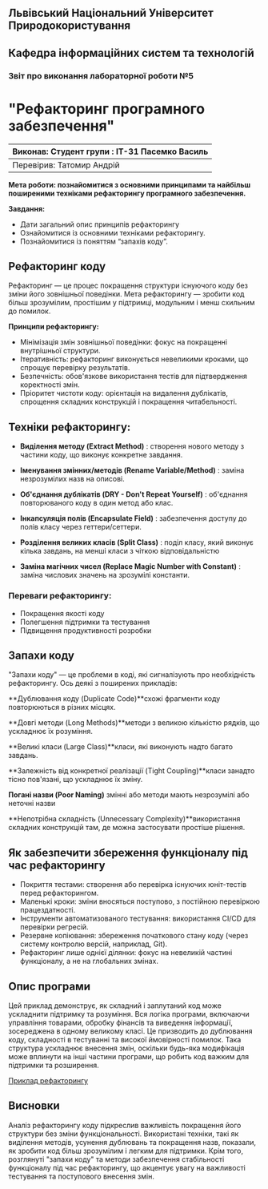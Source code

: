 ## Львівський Національний Університет Природокористування
## Кафедра інформаційних систем та технологій



### Звіт про виконання лабораторної роботи №5
# "Рефакторинг програмного забезпечення"

| Виконав: Студент групи : ІТ-31 Пасемко Василь |
|-----------------------------------------------|
| Перевірив: Татомир Андрій                     |


**Мета роботи: познайомитися з основними принципами та найбільш поширеними техніками рефакторингу програмного забезпечення.**

**Завдання:**
- Дати загальний опис принципів рефакторингу
- Ознайомитися із основними техніками рефакторингу. 
- Познайомитися із поняттям “запахів коду”. 

## Рефакторинг коду

Рефакторинг — це процес покращення структури існуючого коду без зміни його зовнішньої поведінки. Мета рефакторингу — зробити код більш зрозумілим, простішим у підтримці, модульним і менш схильним до помилок.

**Принципи рефакторингу:**
- Мінімізація змін зовнішньої поведінки: фокус на покращенні внутрішньої структури.
- Ітеративність: рефакторинг виконується невеликими кроками, що спрощує перевірку результатів.
- Безпечність: обов'язкове використання тестів для підтвердження коректності змін.
- Пріоритет чистоти коду: орієнтація на видалення дублікатів, спрощення складних конструкцій і покращення читабельності.

## Техніки рефакторингу: 
- **Виділення методу (Extract Method)** : створення нового методу з частини коду, що виконує конкретне завдання.

- **Іменування змінних/методів (Rename Variable/Method)** : заміна незрозумілих назв на описові.

- **Об'єднання дублікатів (DRY - Don't Repeat Yourself)** : об'єднання повторюваного коду в один метод або клас.
- **Інкапсуляція полів (Encapsulate Field)** : забезпечення доступу до полів класу через геттери/сеттери.
- **Розділення великих класів (Split Class)** : поділ класу, який виконує кілька завдань, на менші класи з чіткою відповідальністю
- **Заміна магічних чисел (Replace Magic Number with Constant)** : заміна числових значень на зрозумілі константи.



### Переваги рефакторингу:

- Покращення якості коду
- Полегшення підтримки та тестування
- Підвищення продуктивності розробки

## Запахи коду

"Запахи коду" — це проблеми в коді, які сигналізують про необхідність рефакторингу. Ось деякі з поширених прикладів:


**Дублювання коду (Duplicate Code)**схожі фрагменти коду повторюються в різних місцях.

 **Довгі методи (Long Methods)**методи з великою кількістю рядків, що ускладнює їх розуміння.

**Великі класи (Large Class)**класи, які виконують надто багато завдань.


**Залежність від конкретної реалізації (Tight Coupling)**класи занадто тісно пов'язані, що ускладнює їх зміну.

**Погані назви (Poor Naming)** змінні або методи мають незрозумілі або неточні назви

**Непотрібна складність (Unnecessary Complexity)**використання складних конструкцій там, де можна застосувати простіше рішення.


## Як забезпечити збереження функціоналу під час рефакторингу
- Покриття тестами: створення або перевірка існуючих юніт-тестів перед рефакторингом.
- Маленькі кроки: зміни вносяться поступово, з постійною перевіркою працездатності.
- Інструменти автоматизованого тестування: використання CI/CD для перевірки регресій.
- Резервне копіювання: збереження початкового стану коду (через систему контролю версій, наприклад, Git).
- Рефакторинг лише однієї ділянки: фокус на невеликій частині функціоналу, а не на глобальних змінах.
## Опис програми

Цей приклад демонструє, як складний і заплутаний код може ускладнити підтримку та розуміння. Вся логіка програми, включаючи управління товарами, обробку фінансів та виведення інформації, зосереджена в одному великому класі. Це призводить до дублювання коду, складності в тестуванні та високої ймовірності помилок. Така структура ускладнює внесення змін, оскільки будь-яка модифікація може вплинути на інші частини програми, що робить код важким для підтримки та розширення.

[Приклад рефакторингу](main.py)

## Висновки

Аналіз рефакторингу коду підкреслив важливість покращення його структури без зміни функціональності. Використані техніки, такі як виділення методів, усунення дублювань та покращення назв, показали, як зробити код більш зрозумілим і легким для підтримки. Крім того, розглянуті "запахи коду" та методи забезпечення стабільності функціоналу під час рефакторингу, що акцентує увагу на важливості тестування та поступового внесення змін.